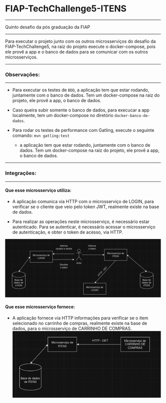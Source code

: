# FIAP-TechChallenge5-ITENS

---

Quinto desafio da pós graduação da FIAP

---

Para executar o projeto junto com os outros microsserviços do desafio da FIAP-TechChallenge5,  na raiz do
projeto execute o docker-compose, pois ele provê a app e o banco de dados para se comunicar com os outros
microsserviços.

---

### Observações:

---

- Para executar os testes de `BDD`, a aplicação tem que estar rodando, juntamente com o banco de dados. Tem um docker-compose na raiz do projeto, ele provê a app, o banco de dados.


- Caso queira subir somente o banco de dados, para execucar a app localmente, tem um docker-compose no diretório `docker-banco-de-dados`.


- Para rodar os testes de performance com Gatling, execute o seguinte comando: `mvn gatling:test`
  - a aplicação tem que estar rodando, juntamente com o banco de dados. Tem um docker-compose na raiz do projeto, ele provê a app, o banco de dados.

---

### Integrações:

---

#### Que esse microsserviço utiliza:

- A aplicação comunica via HTTP com o microsserviço de LOGIN, para verificar se o cliente que veio
  pelo token JWT, realmente existe na base de dados.


- Para realizar as operações neste microsserviço, é necessário estar autenticado. Para se autenticar,
  é necessário acessar o microsserviço de autenticação, e obter o token de acesso, via HTTP.

![img.png](integracao_utiliza.png)

#### Que esse microsserviço fornece:

- A aplicação fornece via HTTP informações para verificar se o item selecionado no carrinho de compras,
  realmente existe na base de dados, para o microsserviço de CARRINHO DE COMPRAS.
![img.png](integracao_fornece.png)
